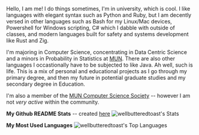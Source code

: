 Hello, I am me! I do things sometimes, I'm in university, which is cool. I like languages with elegant syntax such as Python and Ruby, but I am decently versed in other languages such as Bash for my Linux/Mac devices, Powershell for Windows scripting, C# which I dabble with outside of classes, and modern languages built for safety and systems development like Rust and Zig.

I'm majoring in Computer Science, concentrating in Data Centric Science and a minors in Probability in Statistics at [MUN](https://www.mun.ca/computerscience/). There are also other languages I occastionally have to be subjected to like Java. Ah well, such is life. This is a mix of personal and educational projects as I go through my primary degree, and then my future in potential graduate studies and my secondary degree in Education.

I'm also a member of the [MUN Computer Science Society](https://github.com/MUNComputerScienceSociety) -- however I am not *very active* within the community.

**My Github README Stats** -- created [here](https://gh-stats-gen.vercel.app/)
![wellbutteredtoast's Stats](https://github-readme-stats.vercel.app/api?username=wellbutteredtoast&theme=tokyonight&show_icons=true&hide_border=true&count_private=true)

**My Most Used Languages**
![wellbutteredtoast's Top Languages](https://github-readme-stats.vercel.app/api/top-langs/?username=wellbutteredtoast&theme=tokyonight&show_icons=true&hide_border=true&layout=compact)
<!---
wellbutteredtoast/wellbutteredtoast is a ✨ special ✨ repository because its `README.md` (this file) appears on your GitHub profile.
You can click the Preview link to take a look at your changes.
--->
